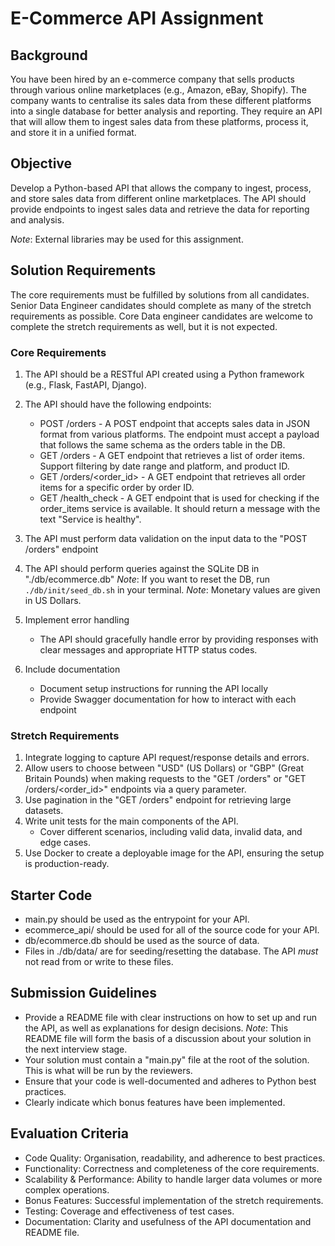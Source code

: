 # E-Commerce API Assignment

## Background

You have been hired by an e-commerce company that sells products through various online marketplaces (e.g., Amazon, eBay, Shopify). The company wants to centralise its sales data from these different platforms into a single database for better analysis and reporting. They require an API that will allow them to ingest sales data from these platforms, process it, and store it in a unified format.

## Objective

Develop a Python-based API that allows the company to ingest, process, and store sales data from different online marketplaces. The API should provide endpoints to ingest sales data and retrieve the data for reporting and analysis.

_Note_: External libraries may be used for this assignment.

## Solution Requirements

The core requirements must be fulfilled by solutions from all candidates. Senior Data Engineer candidates should complete as many of the stretch requirements as possible. Core Data engineer candidates are welcome to complete the stretch requirements as well, but it is not expected.

### Core Requirements

1. The API should be a RESTful API created using a Python framework (e.g., Flask, FastAPI, Django).
2. The API should have the following endpoints:

   - POST /orders - A POST endpoint that accepts sales data in JSON format from various platforms. The endpoint must accept a payload that follows the same schema as the orders table in the DB.
   - GET /orders - A GET endpoint that retrieves a list of order items. Support filtering by date range and platform, and product ID.
   - GET /orders/<order_id> - A GET endpoint that retrieves all order items for a specific order by order ID.
   - GET /health_check - A GET endpoint that is used for checking if the order_items service is available. It should return a message with the text "Service is healthy".

3. The API must perform data validation on the input data to the "POST /orders" endpoint
4. The API should perform queries against the SQLite DB in "./db/ecommerce.db"
   _Note_: If you want to reset the DB, run `./db/init/seed_db.sh` in your terminal.
   _Note_: Monetary values are given in US Dollars.

5. Implement error handling

   - The API should gracefully handle error by providing responses with clear messages and appropriate HTTP status codes.

6. Include documentation

   - Document setup instructions for running the API locally
   - Provide Swagger documentation for how to interact with each endpoint

### Stretch Requirements

1. Integrate logging to capture API request/response details and errors.
2. Allow users to choose between "USD" (US Dollars) or "GBP" (Great Britain Pounds) when making requests to the "GET /orders" or "GET /orders/<order_id>" endpoints via a query parameter.
3. Use pagination in the "GET /orders" endpoint for retrieving large datasets.
4. Write unit tests for the main components of the API.
   - Cover different scenarios, including valid data, invalid data, and edge cases.
5. Use Docker to create a deployable image for the API, ensuring the setup is production-ready.

## Starter Code

- main.py should be used as the entrypoint for your API.
- ecommerce_api/ should be used for all of the source code for your API.
- db/ecommerce.db should be used as the source of data.
- Files in ./db/data/ are for seeding/resetting the database. The API _must_ not read from or write to these files.

## Submission Guidelines

- Provide a README file with clear instructions on how to set up and run the API, as well as explanations for design decisions. _Note_: This README file will form the basis of a discussion about your solution in the next interview stage.
- Your solution must contain a "main.py" file at the root of the solution. This is what will be run by the reviewers.
- Ensure that your code is well-documented and adheres to Python best practices.
- Clearly indicate which bonus features have been implemented.

## Evaluation Criteria

- Code Quality: Organisation, readability, and adherence to best practices.
- Functionality: Correctness and completeness of the core requirements.
- Scalability & Performance: Ability to handle larger data volumes or more complex operations.
- Bonus Features: Successful implementation of the stretch requirements.
- Testing: Coverage and effectiveness of test cases.
- Documentation: Clarity and usefulness of the API documentation and README file.

